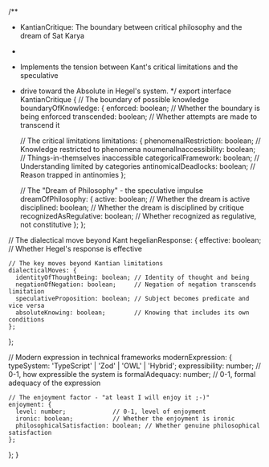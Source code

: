/**
 * KantianCritique: The boundary between critical philosophy and the dream of Sat Karya
 * 
 * Implements the tension between Kant's critical limitations and the speculative
 * drive toward the Absolute in Hegel's system.
 */
export interface KantianCritique {
  // The boundary of possible knowledge
  boundaryOfKnowledge: {
    enforced: boolean;           // Whether the boundary is being enforced
    transcended: boolean;        // Whether attempts are made to transcend it
    
    // The critical limitations
    limitations: {
      phenomenalRestriction: boolean; // Knowledge restricted to phenomena
      noumenalInaccessibility: boolean; // Things-in-themselves inaccessible
      categoricalFramework: boolean; // Understanding limited by categories
      antinomicalDeadlocks: boolean; // Reason trapped in antinomies
    };
    
    // The "Dream of Philosophy" - the speculative impulse
    dreamOfPhilosophy: {
      active: boolean;           // Whether the dream is active
      disciplined: boolean;      // Whether the dream is disciplined by critique
      recognizedAsRegulative: boolean; // Whether recognized as regulative, not constitutive
    };
  };
  
  // The dialectical move beyond Kant
  hegelianResponse: {
    effective: boolean;          // Whether Hegel's response is effective
    
    // The key moves beyond Kantian limitations
    dialecticalMoves: {
      identityOfThoughtBeing: boolean; // Identity of thought and being
      negationOfNegation: boolean;     // Negation of negation transcends limitation
      speculativeProposition: boolean; // Subject becomes predicate and vice versa
      absoluteKnowing: boolean;        // Knowing that includes its own conditions
    };
  };
  
  // Modern expression in technical frameworks
  modernExpression: {
    typeSystem: 'TypeScript' | 'Zod' | 'OWL' | 'Hybrid';
    expressibility: number;      // 0-1, how expressible the system is
    formalAdequacy: number;      // 0-1, formal adequacy of the expression
    
    // The enjoyment factor - "at least I will enjoy it ;-)"
    enjoyment: {
      level: number;             // 0-1, level of enjoyment
      ironic: boolean;           // Whether the enjoyment is ironic
      philosophicalSatisfaction: boolean; // Whether genuine philosophical satisfaction
    };
  };
}